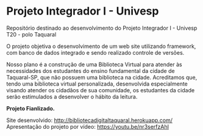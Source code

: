 # Projeto Integrador I - Univesp
Repositório destinado ao desenvolvimento do Projeto Integrador I - Univesp T20 - polo Taquaral

O projeto objetiva o desenvolvimento de um web site utilizando framework, com banco de dados integrado e sendo realizado controle de versões. 

Nosso plano é a construção de uma Biblioteca Virtual para atender às necessidades dos estudantes do ensino fundamental da cidade de Taquaral-SP, que não possuem uma biblioteca na cidade. Acreditamos que, tendo uma biblioteca virtual personalizada, desenvolvida especialmente visando atender os cidadãos de sua comunidade, os estudantes da cidade serão estimulados a desenvolver o hábito da leitura.


**Projeto Fianlizado.**

Site desenvolvido: http://bibliotecadigitaltaquaral.herokuapp.com/
Apresentação do projeto por vídeo: https://youtu.be/nr3serfzAhI

